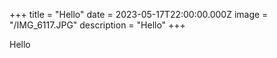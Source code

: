 +++
title = "Hello"
date = 2023-05-17T22:00:00.000Z
image = "/IMG_6117.JPG"
description = "Hello"
+++

Hello
